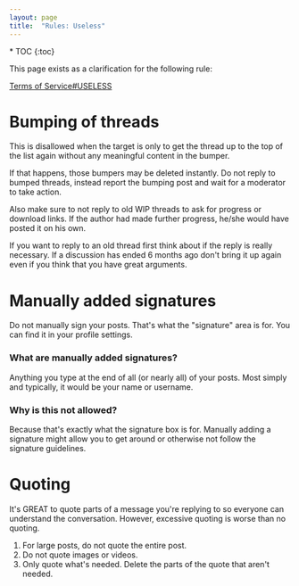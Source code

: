 ```yaml
---
layout: page
title:  "Rules: Useless"
---
```


<div class="toc" markdown="1">
  * TOC
  {:toc}
</div>

This page exists as a clarification for the following rule:

[Terms of Service#USELESS](/rules/terms-of-service/#useless)

# Bumping of threads

This is disallowed when the target is only to get the thread up to the top of the list again without any meaningful content in the bumper.  

If that happens, those bumpers may be deleted instantly. Do not reply to bumped threads, instead report the bumping post and wait for a moderator to take action.

Also make sure to not reply to old WIP threads to ask for progress or download links. If the author had made further progress, he/she would have posted it on his own.

If you want to reply to an old thread first think about if the reply is really necessary. If a discussion has ended 6 months ago don't bring it up again even if you think that you have great arguments. 

# Manually added signatures

Do not manually sign your posts. That's what the "signature" area is for. You can find it in your profile settings.

### What are manually added signatures?

Anything you type at the end of all (or nearly all) of your posts. Most simply and typically, it would be your name or username.

### Why is this not allowed?

Because that's exactly what the signature box is for. Manually adding a signature might allow you to get around or otherwise not follow the signature guidelines.

# Quoting

It's GREAT to quote parts of a message you're replying to so everyone can understand the conversation. However, excessive quoting is worse than no quoting.

1. For large posts, do not quote the entire post.
2. Do not quote images or videos.
3. Only quote what's needed. Delete the parts of the quote that aren't needed.

